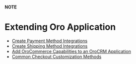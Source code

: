 #### NOTE
<a id="dev-extend-commerce"></a>

# Extending Oro Application

* [Create Payment Method Integrations](payment/index.md)
* [Create Shipping Method Integrations](shipping.md)
* [Add OroCommerce Capabilities to an OroCRM Application](how-to-co-install-applications.md)
* [Common Checkout Customization Methods](checkout-customization-methods.md)

